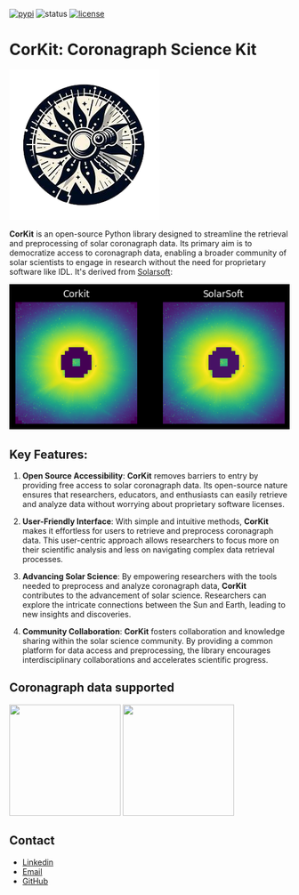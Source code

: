 [![pypi](https://img.shields.io/pypi/v/corkit)](https://pypi.org/project/corkit)
![status](https://img.shields.io/badge/status-beta-red.svg)
[![license](https://img.shields.io/badge/License-MIT-yellow.svg)](https://opensource.org/licenses/MIT)

# CorKit: Coronagraph Science Kit

[![logo](https://github.com/Jorgedavyd/corkit/blob/main/docs/source/logo.png)](https://pypi.org/project/corkit)

**CorKit** is an open-source Python library designed to streamline the 
retrieval and preprocessing of solar coronagraph data. Its primary aim 
is to democratize access to coronagraph data, enabling a broader community 
of solar scientists to engage in research without the need for proprietary 
software like IDL. It's derived from [Solarsoft](https://www.lmsal.com/solarsoft/):

![example](https://github.com/Jorgedavyd/corkit/blob/main/docs/examples/c2.png)

## Key Features:

1. **Open Source Accessibility**: **CorKit** removes barriers to entry by providing 
free access to solar coronagraph data. Its open-source nature ensures that researchers, 
educators, and enthusiasts can easily retrieve and analyze data without worrying about 
proprietary software licenses.

2. **User-Friendly Interface**: With simple and intuitive methods, **CorKit** makes it 
effortless for users to retrieve and preprocess coronagraph data. This user-centric 
approach allows researchers to focus more on their scientific analysis and less on 
navigating complex data retrieval processes.

3. **Advancing Solar Science**: By empowering researchers with the tools needed to 
preprocess and analyze coronagraph data, **CorKit** contributes to the advancement of 
solar science. Researchers can explore the intricate connections between the Sun and Earth, 
leading to new insights and discoveries.

4. **Community Collaboration**: **CorKit** fosters collaboration and knowledge sharing 
within the solar science community. By providing a common platform for data access and 
preprocessing, the library encourages interdisciplinary collaborations and accelerates 
scientific progress.

## Coronagraph data supported
<img src="https://upload.wikimedia.org/wikipedia/commons/thumb/d/db/Stereo_logo.gif/1200px-Stereo_logo.gif" width="200" height="200" />
<img src="https://lh6.googleusercontent.com/proxy/1sXRF-9df_jeWpUWlyDqUn4ddQ34PIis-2zBpOf46TeKkQPJdNVbLL_ciXXUaS-AZR0Z4tBFqaYSdIZJwuKnhNtIy2pFekckiA" width="200" height="200" />

## Contact

- [Linkedin](https://www.linkedin.com/in/jorge-david-enciso-mart%C3%ADnez-149977265/)
- [Email](jorged.encyso@gmail.com)
- [GitHub](https://github.com/Jorgedavyd)